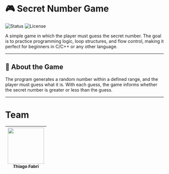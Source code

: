 # 🎮 Secret Number Game

![Status](https://img.shields.io/badge/Status-Concluído-brightgreen)
![License](https://img.shields.io/badge/License-MIT-blue)

A simple game in which the player must guess the secret number.
The goal is to practice programming logic, loop structures, and flow control, making it perfect for beginners in C/C++ or any other language.

---

## 📌 About the Game

The program generates a random number within a defined range, and the player must guess what it is.
With each guess, the game informs whether the secret number is greater or less than the guess.

---
# Team

| [<img loading="lazy" src="https://avatars.githubusercontent.com/u/222240928?v=4" width="115"><br><sub>Thiago Fabri</sub>](https://github.com/TllFabri) |
| :---: |


